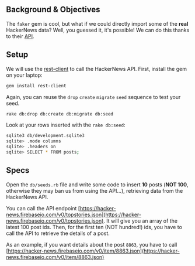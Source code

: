 ## Background & Objectives

The `faker` gem is cool, but what if we could directly import some of the **real** HackerNews
data? Well, you guessed it, it's possible! We can do this thanks to their [API](https://github.com/HackerNews/API).

## Setup

We will use the [rest-client](https://github.com/rest-client/rest-client) to call
the HackerNews API. First, install the gem on your laptop:

```bash
gem install rest-client
```

Again, you can reuse the `drop` `create` `migrate` `seed` sequence to test your seed.

```bash
rake db:drop db:create db:migrate db:seed
```

Look at your rows inserted with the `rake db:seed`:

```bash
sqlite3 db/development.sqlite3
sqlite> .mode columns
sqlite> .headers on
sqlite> SELECT * FROM posts;
```

## Specs

Open the `db/seeds.rb` file and write some code to insert **10** posts (**NOT 100**, otherwise they may ban us from using the API...), retrieving
data from the HackerNews API.

You can call the API endpoint [https://hacker-news.firebaseio.com/v0/topstories.json](https://hacker-news.firebaseio.com/v0/topstories.json). It will give you an array of the latest 100 post ids. Then, for the first ten (NOT hundred!) ids, you have to call the API
to retrieve the details of a post.

As an example, if you want details about the post `8863`, you have to call
[https://hacker-news.firebaseio.com/v0/item/8863.json](https://hacker-news.firebaseio.com/v0/item/8863.json)
